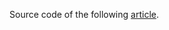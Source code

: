 Source code of the following [article](https://www.codeproject.com/Articles/5370282/Functional-Programming-in-Csharp-2).
